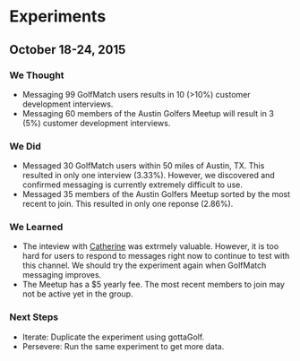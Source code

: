 # Experiments

## October 18-24, 2015
### We Thought
* Messaging 99 GolfMatch users results in 10 (>10%) customer development interviews.
* Messaging 60 members of the Austin Golfers Meetup will result in 3 (5%) customer development interviews.

### We Did
* Messaged 30 GolfMatch users within 50 miles of Austin, TX. This resulted in only one interview (3.33%). However, we discovered and confirmed messaging is currently extremely difficult to use.
* Messaged 35 members of the Austin Golfers Meetup sorted by the most recent to join. This resulted in only one reponse (2.86%).

### We Learned
* The inteview with [Catherine](https://github.com/Sillybodkins/interviews/blob/master/catherineLannAndrews.md) was extrmely valuable. However, it is too hard for users to respond to messages right now to continue to test with this channel. We should try the experiment again when GolfMatch messaging improves.
* The Meetup has a $5 yearly fee. The most recent members to join may not be active yet in the group.

### Next Steps
* Iterate: Duplicate the experiment using gottaGolf.
* Persevere: Run the same experiment to get more data.
